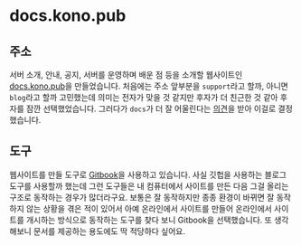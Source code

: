 # docs.kono.pub

## 주소

서버 소개, 안내, 공지, 서버를 운영하며 배운 점 등을 소개할 웹사이트인 [docs.kono.pub](https://docs.kono.pub)을 만들었습니다. 처음에는 주소 앞부분을 `support`라고 할까, 아니면 `blog`라고 할까 고민했는데 의미는 전자가 맞을 것 같지만 후자가 더 친근한 것 같아 후자를 잠깐 선택했었습니다. 그러다가 `docs`가 더 잘 어울린다는 [의견](https://kono.pub/@fuzzysystem@ani.work)을 받아 이걸로 결정했습니다.

## 도구

웹사이트를 만들 도구로 [Gitbook](https://www.gitbook.com/)을 사용하고 있습니다. 사실 깃헙을 사용하는 블로그 도구를 사용할까 했는데 그런 도구들은 내 컴퓨터에서 사이트를 만든 다음 그걸 올리는 구조로 동작하는 경우가 많더라구요. 보통은 잘 동작하지만 종종 환경이 바뀌면 잘 동작하지 않는 상황을 겪은 적이 있어서 아예 온라인에서 사이트를 만들어 온라인에서 사이트를 개시하는 방식으로 동작하는 도구를 찾다 보니 Gitbook을 선택했습니다. 또 생각해보니 문서를 제공하는 용도에도 딱 적당하다 싶어요.
